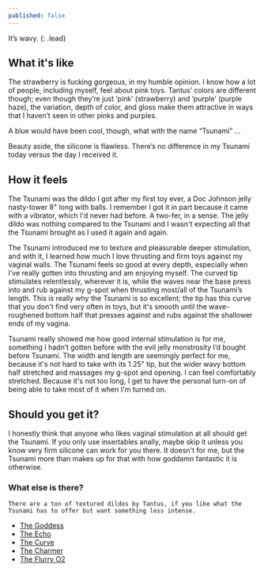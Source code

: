 ```yaml
---
published: false
---
```

It’s wavy. {: .lead}

<!--break-->

## What it's like

The strawberry is fucking gorgeous, in my humble opinion. I know how a lot of people, including myself, feel about pink toys. Tantus’ colors are different though; even though they’re just ‘pink’ (strawberry) and ‘purple’ (purple haze), the variation, depth of color, and gloss make them attractive in ways that I haven’t seen in other pinks and purples.

A blue would have been cool, though, what with the name “Tsunami” …

Beauty aside, the silicone is flawless. There’s no difference in my Tsunami today versus the day I received it.  

## How it feels

The Tsunami was the dildo I got after my first toy ever, a Doc Johnson jelly nasty-tower 8" long with balls. I remember I got it in part because it came with a vibrator, which I'd never had before. A two-fer, in a sense. The jelly dildo was nothing compared to the Tsunami and I wasn't expecting all that the Tsunami brought as I used it again and again.

The Tsunami introduced me to texture and pleasurable deeper stimulation, and with it, I learned how much I love thrusting and firm toys against my vaginal walls. The Tsunami feels so good at every depth, especially when I’ve really gotten into thrusting and am enjoying myself. The curved tip stimulates relentlessly, wherever it is, while the waves near the base press into and rub against my g-spot when thrusting most/all of the Tsunami’s length. This is really why the Tsunami is so excellent; the tip has this curve that you don't find very often in toys, but it's smooth until the wave-roughened bottom half that presses against and rubs against the shallower ends of my vagina.

Tsunami really showed me how good internal stimulation is for me, something I hadn’t gotten before with the evil jelly monstrosity I’d bought before Tsunami. The width and length are seemingly perfect for me, because it's not hard to take with its 1.25" tip, but the wider wavy bottom half stretched and massages my g-spot and opening. I can feel comfortably stretched. Because it's not too long, I get to have the personal turn-on of being able to take most of it when I'm turned on. 


## Should you get it?
I honestly think that anyone who likes vaginal stimulation at all should get the Tsunami. If you only use insertables anally, maybe skip it unless you know very firm silicone can work for you there. It doesn't for me, but the Tsunami more than makes up for that with how goddamn fantastic it is otherwise. 

### What else is there?
	There are a ton of textured dildos by Tantus, if you like what the Tsunami has to offer but want something less intense.
    
- [The Goddess](https://www.tantusinc.com/products/goddess?rfsn=1509054.ecb2e1)
- [The Echo](https://www.tantusinc.com/search?type=product&x=0&y=0&q=echo&rfsn=1509054.ecb2e1)
- [The Curve](https://www.tantusinc.com/search?type=product&x=0&y=0&q=curve)
- [The Charmer](https://www.tantusinc.com/products/charmer?rfsn=1509054.ecb2e1)
- [The Flurry O2](https://www.tantusinc.com/products/flurry-o2?rfsn=1509054.ecb2e1)